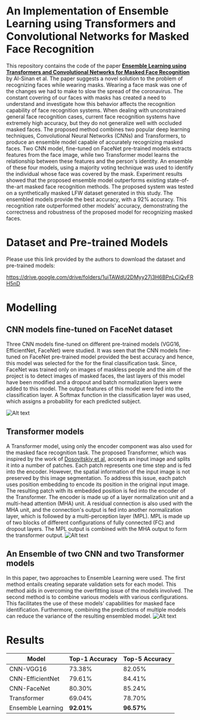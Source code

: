 # An Implementation of Ensemble Learning using Transformers and Convolutional Networks for Masked Face Recognition
This repository contains the code of the paper **[Ensemble Learning using Transformers and Convolutional Networks for Masked Face Recognition](https://arxiv.org/abs/2210.04816)** by Al-Sinan et al.
The paper suggests a novel solution to the problem of recognizing faces while wearing masks. Wearing a face mask was one of the changes we had to make to slow the spread of the coronavirus. The constant covering of our faces with masks has created a need to understand and investigate how this behavior affects the recognition capability of face recognition systems. When dealing with unconstrained general face recognition cases, current face recognition systems have extremely high accuracy, but they do not generalize well with occluded masked faces. The proposed method combines two popular deep learning techniques, Convolutional Neural Networks (CNNs) and Transformers, to produce an ensemble model capable of accurately recognizing masked faces. Two CNN model, fine-tuned on FaceNet pre-trained models extracts features from the face image, while two Transformer model learns the relationship between these features and the person's identity. An ensemble of these four models, using a majority voting technique was used to identify the individual whose face was covered by the mask. Experiment results showed that the proposed ensemble model outperforms existing state-of-the-art masked face recognition methods. The proposed system was tested on a synthetically masked LFW dataset generated in this study. The ensembled models provide the best accuracy, with a 92% accuracy. This recognition rate outperformed other models' accuracy, demonstrating the correctness and robustness of the proposed model for recognizing masked faces.

# Dataset and Pre-trained Models
Please use this link provided by the authors to download the dataset and pre-trained models:

https://drive.google.com/drive/folders/1uiTAWdU2DMyy27j3H6BPnLCiQvFRH5nD

# Modelling

## CNN models fine-tuned on FaceNet dataset 
Three CNN models fine-tuned on different pre-trained models (VGG16, EfficientNet, FaceNet) were studied. It was seen that the CNN models fine-tuned on FaceNet pre-trained model provided the best accuracy and hence, this model was selected for the for the final classification task. Since, FaceNet was trained only on images of maskless people and the aim of the project is to detect images of masked faces, the last layers of this model have been modified and a dropout and batch normalization layers were added to this model. The output features of this model were fed into the classification layer. A Softmax function in the classification layer was used, which assigns a probability for each predicted subject.

![Alt text](cnn_models.png?raw=true)

## Transformer models 
A Transformer model, using only the encoder component was also used for the masked face recognition task. The proposed Transformer, which was inspired by the work of [Dosovitskiy et al](https://arxiv.org/abs/2010.11929), accepts an input image and splits it into a number of patches. Each patch represents one time step and is fed into the encoder. However, the spatial information of the input image is not preserved by this image segmentation. To address this issue, each patch uses position embedding to encode its position in the original input image. The resulting patch with its embedded position is fed into the encoder of the Transformer. The encoder is made up of a layer normalization unit and a multi-head attention (MHA) unit. A residual connection is also used with the MHA unit, and the connection's output is fed into another normalization layer, which is followed by a multi-perception layer (MPL). MPL is made up of two blocks of different configurations of fully connected (FC) and dropout layers. The MPL output is combined with the MHA output to form the transformer output.
![Alt text](transformer.png?raw=true)

## An Ensemble of two CNN and two Transformer models
In this paper, two approaches to Ensemble Learning were used. The first method entails creating separate validation sets for each model. This method aids in overcoming the overfitting issue of the models involved. The second method is to combine various models with various configurations. This facilitates the use of these models' capabilities for masked face identification. Furthermore, combining the predictions of multiple models can reduce the variance of the resulting ensembled model.
![Alt text](ensemble.png?raw=true)




# Results

| Model | Top-1 Accuracy | Top-5 Accuracy
| -- | -- | -- |
CNN-VGG16 | 73.38% | 82.05% |
CNN-EfficientNet | 79.61% | 84.41% |
CNN-FaceNet | 80.30% | 85.24% |
Transformer | 69.04% | 78.70% |
Ensemble Learning | **92.01%** | **96.57%** |
